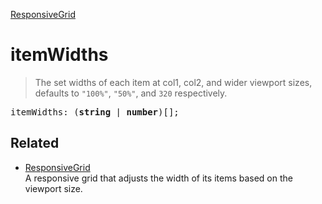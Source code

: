 [ResponsiveGrid](ResponsiveGrid.md)

# itemWidths

> The set widths of each item at col1, col2, and wider viewport sizes, defaults to `"100%"`, `"50%"`, and `320` respectively.

<pre class="docgen_signature">itemWidths: (<b>string</b> | <b>number</b>)[];</pre>

## Related

- [<!--{ref:class}-->ResponsiveGrid](ResponsiveGrid.md) \
    A responsive grid that adjusts the width of its items based on the viewport size.

